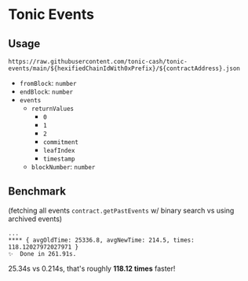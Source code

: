 # Tonic Events

## Usage

`https://raw.githubusercontent.com/tonic-cash/tonic-events/main/${hexifiedChainIdWith0xPrefix}/${contractAddress}.json`

- `fromBlock`: `number`
- `endBlock`: `number`
- `events`
  - `returnValues`
    - `0`
    - `1`
    - `2`
    - `commitment`
    - `leafIndex`
    - `timestamp`
  - `blockNumber`: `number`

## Benchmark
(fetching all events `contract.getPastEvents` w/ binary search vs using archived events)

```
...
**** { avgOldTime: 25336.8, avgNewTime: 214.5, times: 118.12027972027971 }
✨  Done in 261.91s.
```

25.34s vs 0.214s, that's roughly **118.12 times** faster!
